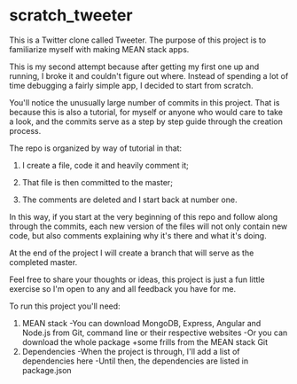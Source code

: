 # scratch_tweeter
This is a Twitter clone called Tweeter. The purpose of this project is to familiarize myself with making MEAN stack apps. 

This is my second attempt because after getting my first one up and running, I broke it and couldn't figure out where. Instead of spending a lot of time debugging a fairly simple app, I decided to start from scratch. 

You'll notice the unusually large number of commits in this project. That is because this is also a tutorial, for myself or anyone who would care to take a look, and the commits serve as a step by step guide through the creation process. 

The repo is organized by way of tutorial in that:

1. I create a file, code it and heavily comment it;

2. That file is then committed to the master;

3. The comments are deleted and I start back at number one. 

In this way, if you start at the very beginning of this repo and follow along through the commits, each new version of the files will not only contain new code, but also comments explaining why it's there and what it's doing. 

At the end of the project I will create a branch that will serve as the completed master. 

Feel free to share your thoughts or ideas, this project is just a fun little exercise so I'm open to any and all feedback you have for me. 

To run this project you'll need:

1. MEAN stack
   -You can download MongoDB, Express, Angular and Node.js from Git, command line or their respective websites
   -Or you can download the whole package +some frills from the MEAN stack Git
2. Dependencies
   -When the project is through, I'll add a list of dependencies here
   -Until then, the dependencies are listed in package.json

